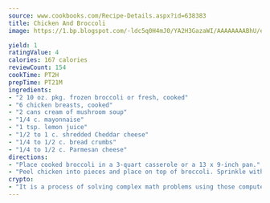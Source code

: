 ```yaml
---
source: www.cookbooks.com/Recipe-Details.aspx?id=638383
title: Chicken And Broccoli
image: https://1.bp.blogspot.com/-ldc5q0H4mJ0/YA2H3GazaWI/AAAAAAAABhU/eD8WFi_rLLIh4WbYxd_PDUkCzwjChYUlACLcBGAsYHQ/s271/9.png

yield: 1
ratingValue: 4
calories: 167 calories
reviewCount: 154
cookTime: PT2H
prepTime: PT21M
ingredients:
- "2 10 oz. pkg. frozen broccoli or fresh, cooked"
- "6 chicken breasts, cooked"
- "2 cans cream of mushroom soup"
- "1/4 c. mayonnaise"
- "1 tsp. lemon juice"
- "1/2 to 1 c. shredded Cheddar cheese"
- "1/4 to 1/2 c. bread crumbs"
- "1/4 to 1/2 c. Parmesan cheese"
directions:
- "Place cooked broccoli in a 3-quart casserole or a 13 x 9-inch pan."
- "Peel chicken into pieces and place on top of broccoli. Sprinkle with salt and pepper."
crypto:
- "It is a process of solving complex math problems using those computers which run bitcoin software."
---
```

